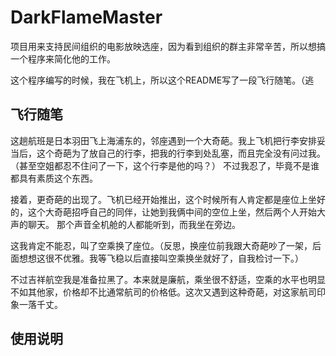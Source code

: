 # DarkFlameMaster

项目用来支持民间组织的电影放映选座，因为看到组织的群主非常辛苦，所以想搞一个程序来简化他的工作。

这个程序编写的时候，我在飞机上，所以这个README写了一段飞行随笔。（逃

## 飞行随笔

这趟航班是日本羽田飞上海浦东的，邻座遇到一个大奇葩。我上飞机把行李安排妥当后，这个奇葩为了放自己的行李，把我的行李到处乱塞，而且完全没有问过我。
（甚至空姐都忍不住问了一下，这个行李是他的吗？） 不过我忍了，毕竟不是谁都具有素质这个东西。

接着，更奇葩的出现了。飞机已经开始推出，这个时候所有人肯定都是座位上坐好的，这个大奇葩招呼自己的同伴，让她到我俩中间的空位上坐，然后两个人开始大声的聊天。
那个声音全机舱的人都能听到，而我坐在旁边。

这我肯定不能忍，叫了空乘换了座位。（反思，换座位前我跟大奇葩吵了一架，后面想想这很不优雅。我等飞稳以后直接叫空乘换坐就好了，自我检讨一下。）

不过吉祥航空我是准备拉黑了。本来就是廉航，乘坐很不舒适，空乘的水平也明显不如其他家，价格却不比通常航司的价格低。这次又遇到这种奇葩，对这家航司印象一落千丈。

## 使用说明

